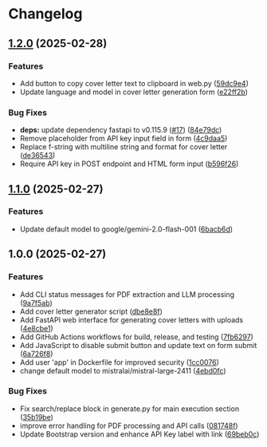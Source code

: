 # Changelog

## [1.2.0](https://github.com/MattKobayashi/cover-letter-writer/compare/v1.1.0...v1.2.0) (2025-02-28)


### Features

* Add button to copy cover letter text to clipboard in web.py ([59dc9e4](https://github.com/MattKobayashi/cover-letter-writer/commit/59dc9e4a66ba6b993ba407b10b04403ca2cea2d8))
* Update language and model in cover letter generation form ([e22ff2b](https://github.com/MattKobayashi/cover-letter-writer/commit/e22ff2b99b439224cae91b4075480572490e472f))


### Bug Fixes

* **deps:** update dependency fastapi to v0.115.9 ([#17](https://github.com/MattKobayashi/cover-letter-writer/issues/17)) ([84e79dc](https://github.com/MattKobayashi/cover-letter-writer/commit/84e79dc58e12d84aaa165378063bf13f2073e70d))
* Remove placeholder from API key input field in form ([4c9daa5](https://github.com/MattKobayashi/cover-letter-writer/commit/4c9daa555e64e1e1e40df7ad3d55d78db0be9cce))
* Replace f-string with multiline string and format for cover letter ([de36543](https://github.com/MattKobayashi/cover-letter-writer/commit/de365439fcddc133f9c684fd3a13f2f510dbdeb6))
* Require API key in POST endpoint and HTML form input ([b596f26](https://github.com/MattKobayashi/cover-letter-writer/commit/b596f266536cfab6362e44fc9abe8df070bc6873))

## [1.1.0](https://github.com/MattKobayashi/cover-letter-writer/compare/v1.0.0...v1.1.0) (2025-02-27)


### Features

* Update default model to google/gemini-2.0-flash-001 ([6bacb6d](https://github.com/MattKobayashi/cover-letter-writer/commit/6bacb6de453665a98b166dddbaf50fc277ff8d17))

## 1.0.0 (2025-02-27)


### Features

* Add CLI status messages for PDF extraction and LLM processing ([9a7f5ab](https://github.com/MattKobayashi/cover-letter-writer/commit/9a7f5ab0d1577f14389ddd194154f081f5afc979))
* Add cover letter generator script ([dbe8e8f](https://github.com/MattKobayashi/cover-letter-writer/commit/dbe8e8ff0f657707eadd14f0804dd386f736efe0))
* Add FastAPI web interface for generating cover letters with uploads ([4e8cbe1](https://github.com/MattKobayashi/cover-letter-writer/commit/4e8cbe144c2dffc1b8a54c1aa788b374d3d88ee1))
* Add GitHub Actions workflows for build, release, and testing ([7fb6297](https://github.com/MattKobayashi/cover-letter-writer/commit/7fb62978407bd013980ff1235697d1815cd7786c))
* Add JavaScript to disable submit button and update text on form submit ([6a726f8](https://github.com/MattKobayashi/cover-letter-writer/commit/6a726f8cc5574aa62079f88c49c7b2e3dcea5ee9))
* Add user 'app' in Dockerfile for improved security ([1cc0076](https://github.com/MattKobayashi/cover-letter-writer/commit/1cc00769541148212eb4cb231081b4b62e9481f5))
* change default model to mistralai/mistral-large-2411 ([4ebd0fc](https://github.com/MattKobayashi/cover-letter-writer/commit/4ebd0fc351787893ba7b093c12fc01ecbe78f279))


### Bug Fixes

* Fix search/replace block in generate.py for main execution section ([35b19be](https://github.com/MattKobayashi/cover-letter-writer/commit/35b19be41e172f453ff70e16b517866afbead5ae))
* improve error handling for PDF processing and API calls ([081748f](https://github.com/MattKobayashi/cover-letter-writer/commit/081748fe25e91e26d6f099d7da00202036c69132))
* Update Bootstrap version and enhance API Key label with link ([69beb0c](https://github.com/MattKobayashi/cover-letter-writer/commit/69beb0c964e415c449d6592b86acdb9b2d889690))
